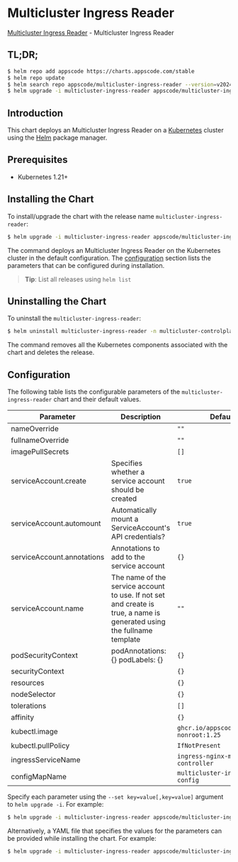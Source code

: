 # Multicluster Ingress Reader

[Multicluster Ingress Reader](https://github.com/kluster-manager/installer) - Multicluster Ingress Reader

## TL;DR;

```bash
$ helm repo add appscode https://charts.appscode.com/stable
$ helm repo update
$ helm search repo appscode/multicluster-ingress-reader --version=v2024.2.25
$ helm upgrade -i multicluster-ingress-reader appscode/multicluster-ingress-reader -n multicluster-controlplane --create-namespace --version=v2024.2.25
```

## Introduction

This chart deploys an Multicluster Ingress Reader on a [Kubernetes](http://kubernetes.io) cluster using the [Helm](https://helm.sh) package manager.

## Prerequisites

- Kubernetes 1.21+

## Installing the Chart

To install/upgrade the chart with the release name `multicluster-ingress-reader`:

```bash
$ helm upgrade -i multicluster-ingress-reader appscode/multicluster-ingress-reader -n multicluster-controlplane --create-namespace --version=v2024.2.25
```

The command deploys an Multicluster Ingress Reader on the Kubernetes cluster in the default configuration. The [configuration](#configuration) section lists the parameters that can be configured during installation.

> **Tip**: List all releases using `helm list`

## Uninstalling the Chart

To uninstall the `multicluster-ingress-reader`:

```bash
$ helm uninstall multicluster-ingress-reader -n multicluster-controlplane
```

The command removes all the Kubernetes components associated with the chart and deletes the release.

## Configuration

The following table lists the configurable parameters of the `multicluster-ingress-reader` chart and their default values.

|         Parameter          |                                                      Description                                                       |                      Default                       |
|----------------------------|------------------------------------------------------------------------------------------------------------------------|----------------------------------------------------|
| nameOverride               |                                                                                                                        | <code>""</code>                                    |
| fullnameOverride           |                                                                                                                        | <code>""</code>                                    |
| imagePullSecrets           |                                                                                                                        | <code>[]</code>                                    |
| serviceAccount.create      | Specifies whether a service account should be created                                                                  | <code>true</code>                                  |
| serviceAccount.automount   | Automatically mount a ServiceAccount's API credentials?                                                                | <code>true</code>                                  |
| serviceAccount.annotations | Annotations to add to the service account                                                                              | <code>{}</code>                                    |
| serviceAccount.name        | The name of the service account to use. If not set and create is true, a name is generated using the fullname template | <code>""</code>                                    |
| podSecurityContext         | podAnnotations: {} podLabels: {}                                                                                       | <code>{}</code>                                    |
| securityContext            |                                                                                                                        | <code>{}</code>                                    |
| resources                  |                                                                                                                        | <code>{}</code>                                    |
| nodeSelector               |                                                                                                                        | <code>{}</code>                                    |
| tolerations                |                                                                                                                        | <code>[]</code>                                    |
| affinity                   |                                                                                                                        | <code>{}</code>                                    |
| kubectl.image              |                                                                                                                        | <code>ghcr.io/appscode/kubectl-nonroot:1.25</code> |
| kubectl.pullPolicy         |                                                                                                                        | <code>IfNotPresent</code>                          |
| ingressServiceName         |                                                                                                                        | <code>ingress-nginx-mc-controller</code>           |
| configMapName              |                                                                                                                        | <code>multicluster-ingress-config</code>           |


Specify each parameter using the `--set key=value[,key=value]` argument to `helm upgrade -i`. For example:

```bash
$ helm upgrade -i multicluster-ingress-reader appscode/multicluster-ingress-reader -n multicluster-controlplane --create-namespace --version=v2024.2.25 --set kubectl.image=ghcr.io/appscode/kubectl-nonroot:1.25
```

Alternatively, a YAML file that specifies the values for the parameters can be provided while
installing the chart. For example:

```bash
$ helm upgrade -i multicluster-ingress-reader appscode/multicluster-ingress-reader -n multicluster-controlplane --create-namespace --version=v2024.2.25 --values values.yaml
```
